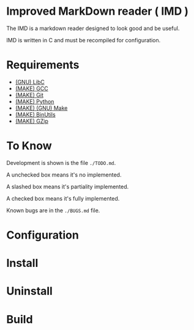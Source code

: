 # Improved MarkDown reader ( IMD )

The IMD is a markdown reader designed to look good and be useful.

IMD is written in C and must be recompiled for configuration.


# Requirements

- [(GNU) LibC](https://www.gnu.org/software/libc/)
- [(MAKE) GCC](https://gcc.gnu.org/)
- [(MAKE) Git](https://git-scm.com/)
- [(MAKE) Python](https://www.python.org/)
- [(MAKE) (GNU) Make](https://www.gnu.org/software/make/)
- [(MAKE) BinUtils](https://www.gnu.org/software/binutils/)
- [(MAKE) GZip](https://www.gnu.org/software/gzip/)


# To Know

Development is shown is the file `./TODO.md`.

A unchecked box means it's no implemented.

A slashed box means it's partiality implemented.

A checked box means it's fully implemented.


Known bugs are in the `./BUGS.md` file.

# Configuration

# Install

# Uninstall

# Build
